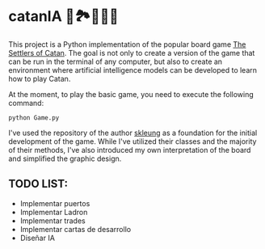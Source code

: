# catanIA 🎲🏞️🧑‍🤝‍🧑
This project is a Python implementation of the popular board game [The Settlers of Catan](https://www.catan.com/). The goal is not only to create a version of the game that can be run in the terminal of any computer, but also to create an environment where artificial intelligence models can be developed to learn how to play Catan.

At the moment, to play the basic game, you need to execute the following command:

``python Game.py`` 

I've used the repository of the author [skleung](https://github.com/skleung/cs221) as a foundation for the initial development of the game. While I've utilized their classes and the majority of their methods, I've also introduced my own interpretation of the board and simplified the graphic design.







## TODO LIST:
- Implementar puertos
- Implementar Ladron
- Implementar trades
- Implementar cartas de desarrollo
- Diseñar IA 
